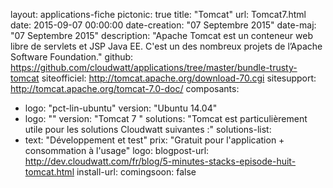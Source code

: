 layout: applications-fiche
pictonic: true
title: "Tomcat"
url: Tomcat7.html
date: 2015-09-07 00:00:00
date-creation: "07 Septembre 2015"
date-maj: "07 Septembre 2015"
description: "Apache Tomcat est un conteneur web libre de servlets et JSP Java EE. C'est un des nombreux projets de l’Apache Software Foundation."
github: https://github.com/cloudwatt/applications/tree/master/bundle-trusty-tomcat
siteofficiel: http://tomcat.apache.org/download-70.cgi
sitesupport: http://tomcat.apache.org/tomcat-7.0-doc/
composants:
 - logo: "pct-lin-ubuntu"
   version: "Ubuntu 14.04"
 - logo: ""
   version: "Tomcat 7 "
solutions: "Tomcat est particulièrement utile pour les solutions Cloudwatt suivantes :"
solutions-list: 
 - text: "Développement et test"
prix: "Gratuit pour l'application + consommation à l'usage"
logo: 
blogpost-url: http://dev.cloudwatt.com/fr/blog/5-minutes-stacks-episode-huit-tomcat.html
install-url:
comingsoon: false
